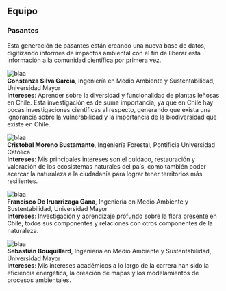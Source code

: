 ## Equipo    

### Pasantes  

Esta generación de pasantes están creando una nueva base de datos, digitizando informes de impactos ambiental con el fin de liberar esta información a la comunidad científica por primera vez.    


![blaa](/images/constanza.png)    
**Constanza Silva García**, Ingeniería en Medio Ambiente y Sustentabilidad, Universidad Mayor  
**Intereses**: Aprender sobre la diversidad y funcionalidad de plantas leñosas en Chile. Esta investigación es de suma importancia, ya que en Chile hay pocas investigaciones científicas al respecto, generando que exista una ignorancia sobre la vulnerabilidad y la importancia de la biodiversidad que existe en Chile.  

![blaa](/images/cristobal.png)  
**Cristobal Moreno Bustamante**, Ingeniería Forestal, Pontificia Universidad Católica  
**Intereses**: Mis principales intereses son el cuidado, restauración y valoración de los ecosistemas naturales del país, como también poder acercar la naturaleza a la ciudadanía para lograr tener territorios más resilientes.  

![blaa](/images/francisco_pasante.png)  
**Francisco De Iruarrizaga Gana**, Ingeniería en Medio Ambiente y Sustentabilidad, Universidad Mayor    
**Intereses**: Investigación y aprendizaje profundo sobre la flora presente en Chile, todos sus componentes y relaciones con otros componentes de la naturaleza.  
  

![blaa](/images/sebastian.png)  
**Sebastián Bouquillard**, Ingeniería en Medio Ambiente y Sustentabilidad, Universidad Mayor  
**Intereses**: Mis intereses académicos a lo largo de la carrera han sido la eficiencia energética, la creación de mapas y los modelamientos de procesos ambientales.  



